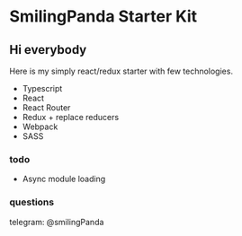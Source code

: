 # SmilingPanda Starter Kit

## Hi everybody

Here is my simply react/redux starter with few technologies.

* Typescript
* React
* React Router
* Redux + replace reducers
* Webpack
* SASS

### todo
* Async module loading

### questions
telegram: @smilingPanda
